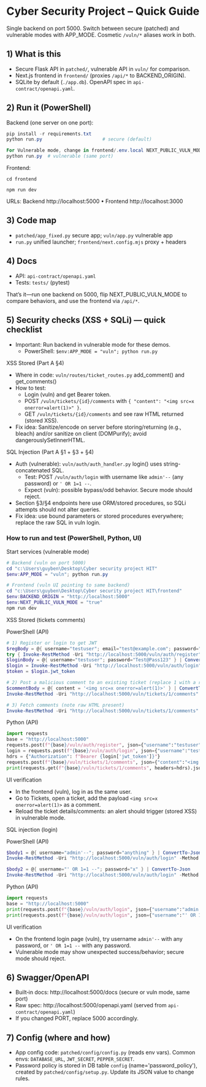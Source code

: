 # Cyber Security Project – Quick Guide

Single backend on port 5000. Switch between secure (patched) and vulnerable modes with APP_MODE. Cosmetic `/vuln/*` aliases work in both.

## 1) What is this
- Secure Flask API in `patched/`, vulnerable API in `vuln/` for comparison.
- Next.js frontend in `frontend/` (proxies `/api/*` to BACKEND_ORIGIN).
- SQLite by default (`./app.db`). OpenAPI spec in `api-contract/openapi.yaml`.

## 2) Run it (PowerShell)
Backend (one server on one port):
```powershell
pip install -r requirements.txt
python run.py                      # secure (default)

For Vulnerable mode, change in frontend/.env.local NEXT_PUBLIC_VULN_MODE to true
python run.py  # vulnerable (same port)

```
Frontend:
```
cd frontend

npm run dev
```


URLs: Backend http://localhost:5000  •  Frontend http://localhost:3000

## 3) Code map
- `patched/app_fixed.py` secure app; `vuln/app.py` vulnerable app
- `run.py` unified launcher; `frontend/next.config.mjs` proxy + headers

## 4) Docs
- API: `api-contract/openapi.yaml`
- Tests: `tests/` (pytest)

That’s it—run one backend on 5000, flip NEXT_PUBLIC_VULN_MODE to compare behaviors, and use the frontend via `/api/*`.

## 5) Security checks (XSS + SQLi) — quick checklist

- Important: Run backend in vulnerable mode for these demos.
	- PowerShell: `$env:APP_MODE = "vuln"; python run.py`

XSS Stored (Part A §4)
- Where in code: `vuln/routes/ticket_routes.py` add_comment() and get_comments()
- How to test:
	- Login (vuln) and get Bearer token.
	- POST `/vuln/tickets/{id}/comments` with `{ "content": "<img src=x onerror=alert(1)>" }`.
	- GET `/vuln/tickets/{id}/comments` and see raw HTML returned (stored XSS).
- Fix idea: Sanitize/encode on server before storing/returning (e.g., bleach) and/or sanitize on client (DOMPurify); avoid dangerouslySetInnerHTML.

SQL Injection (Part A §1 + §3 + §4)
- Auth (vulnerable): `vuln/auth/auth_handler.py` login() uses string-concatenated SQL.
	- Test: POST `/vuln/auth/login` with username like `admin'--` (any password) or `' OR 1=1 --`.
	- Expect (vuln): possible bypass/odd behavior. Secure mode should reject.
- Section §3/§4 endpoints here use ORM/stored procedures, so SQLi attempts should not alter queries.
- Fix idea: use bound parameters or stored procedures everywhere; replace the raw SQL in vuln login.

### How to run and test (PowerShell, Python, UI)

Start services (vulnerable mode)

```powershell
# Backend (vuln on port 5000)
cd "c:\Users\guyben\Desktop\Cyber security project HIT"
$env:APP_MODE = "vuln"; python run.py

# Frontend (vuln UI pointing to same backend)
cd "c:\Users\guyben\Desktop\Cyber security project HIT\frontend"
$env:BACKEND_ORIGIN = "http://localhost:5000"
$env:NEXT_PUBLIC_VULN_MODE = "true"
npm run dev
```

XSS Stored (tickets comments)

PowerShell (API)

```powershell
# 1) Register or login to get JWT
$regBody = @{ username="testuser"; email="test@example.com"; password="Test@Pass123" } | ConvertTo-Json
try { Invoke-RestMethod -Uri "http://localhost:5000/vuln/auth/register" -Method Post -Body $regBody -ContentType "application/json" | Out-Null } catch {}
$loginBody = @{ username="testuser"; password="Test@Pass123" } | ConvertTo-Json
$login = Invoke-RestMethod -Uri "http://localhost:5000/vuln/auth/login" -Method Post -Body $loginBody -ContentType "application/json"
$token = $login.jwt_token

# 2) Post a malicious comment to an existing ticket (replace 1 with a real ticket id)
$commentBody = @{ content = '<img src=x onerror=alert(1)>' } | ConvertTo-Json
Invoke-RestMethod -Uri "http://localhost:5000/vuln/tickets/1/comments" -Method Post -Headers @{ Authorization = "Bearer $token" } -Body $commentBody -ContentType "application/json"

# 3) Fetch comments (note raw HTML present)
Invoke-RestMethod -Uri "http://localhost:5000/vuln/tickets/1/comments" -Method Get -Headers @{ Authorization = "Bearer $token" }
```

Python (API)

```python
import requests
base = "http://localhost:5000"
requests.post(f"{base}/vuln/auth/register", json={"username":"testuser","email":"test@example.com","password":"Test@Pass123"})
login = requests.post(f"{base}/vuln/auth/login", json={"username":"testuser","password":"Test@Pass123"}).json()
hdrs = {"Authorization": f"Bearer {login['jwt_token']}"}
requests.post(f"{base}/vuln/tickets/1/comments", json={"content":"<img src=x onerror=alert(1)>"}, headers=hdrs)
print(requests.get(f"{base}/vuln/tickets/1/comments", headers=hdrs).json())
```

UI verification

- In the frontend (vuln), log in as the same user.
- Go to Tickets, open a ticket, add the payload `<img src=x onerror=alert(1)>` as a comment.
- Reload the ticket details/comments: an alert should trigger (stored XSS) in vulnerable mode.

SQL injection (login)

PowerShell (API)

```powershell
$body1 = @{ username="admin'--"; password="anything" } | ConvertTo-Json
Invoke-RestMethod -Uri "http://localhost:5000/vuln/auth/login" -Method Post -Body $body1 -ContentType "application/json"

$body2 = @{ username="' OR 1=1 --"; password="x" } | ConvertTo-Json
Invoke-RestMethod -Uri "http://localhost:5000/vuln/auth/login" -Method Post -Body $body2 -ContentType "application/json"
```

Python (API)

```python
import requests
base = "http://localhost:5000"
print(requests.post(f"{base}/vuln/auth/login", json={"username":"admin'--","password":"x"}).status_code)
print(requests.post(f"{base}/vuln/auth/login", json={"username":"' OR 1=1 --","password":"x"}).status_code)
```

UI verification

- On the frontend login page (vuln), try username `admin'--` with any password, or `' OR 1=1 --` with any password.
- Vulnerable mode may show unexpected success/behavior; secure mode should reject.

## 6) Swagger/OpenAPI
- Built‑in docs: http://localhost:5000/docs (secure or vuln mode, same port)
- Raw spec: http://localhost:5000/openapi.yaml (served from `api-contract/openapi.yaml`)
- If you changed PORT, replace 5000 accordingly.

## 7) Config (where and how)
- App config code: `patched/config/config.py` (reads env vars). Common envs: `DATABASE_URL`, `JWT_SECRET`, `PEPPER_SECRET`.
- Password policy is stored in DB table `config` (name='password_policy'), created by `patched/config/setup.py`. Update its JSON value to change rules.
